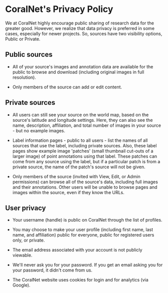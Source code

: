 # CoralNet's Privacy Policy

We at CoralNet highly encourage public sharing of research data for the greater good. However, we realize that data privacy is preferred in some cases, especially for newer projects. So, sources have two visibility options, Public or Private.


## Public sources

- All of your source's images and annotation data are available for the public to browse and download (including original images in full resolution).

- Only members of the source can add or edit content.


## Private sources

- All users can still see your source on the world map, based on the source's latitude and longitude settings. Here, they can also see the name, description, affiliation, and total number of images in your source - but no example images.

- Label information pages - public to all users - list the names of all sources that use the label, including private sources. Also, these label pages show example image 'patches' (small thumbnail cut-outs of a larger image) of point annotations using that label. These patches can come from any source using the label, but if a particular patch is from a private source, the name of the patch's source will not be given.

- Only members of the source (invited with View, Edit, or Admin permissions) can browse all of the source's data, including full images and their annotations. Other users will be unable to browse pages and images within the source, even if they know the URLs.


## User privacy

- Your username (handle) is public on CoralNet through the list of profiles.

- You may choose to make your user profile (including first name, last name, and affiliation) public for everyone, public for registered users only, or private.

- The email address associated with your account is not publicly viewable.

- We'll never ask you for your password. If you get an email asking you for your password, it didn't come from us.

- The CoralNet website uses cookies for login and for analytics (via Google).
